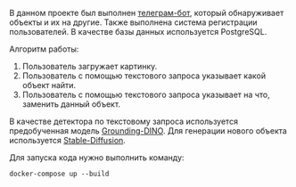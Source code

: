 В данном проекте был выполнен [телеграм-бот](https://t.me/mipt_python_bot), который обнаруживает объекты и их на другие. Также выполнена система регистрации пользователей. В качестве базы данных используется PostgreSQL.

Алгоритм работы:

1. Пользователь загружает картинку.
2. Пользователь с помощью текстового запроса указывает какой объект найти.
3. Пользователь с помощью текстового запроса указывает на что, заменить данный объект.

В качестве детектора по текстовому запроса используется предобученная модель [Grounding-DINO](https://github.com/IDEA-Research/GroundingDINO). Для генерации нового объекта используется [Stable-Diffusion](https://github.com/Stability-AI/StableDiffusion).

Для запуска кода нужно выполнить команду:
```
docker-compose up --build
```